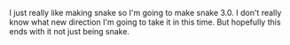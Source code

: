 I just really like making snake so I'm going to make snake 3.0.
I don't really know what new direction I'm going to take it in this time.
But hopefully this ends with it not just being snake.